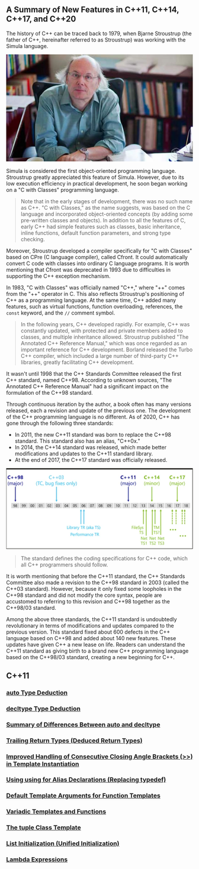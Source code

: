 ## A Summary of New Features in C++11, C++14, C++17, and C++20

The history of C++ can be traced back to 1979, when Bjarne Stroustrup (the father of C++, hereinafter referred to as Stroustrup) was working with the Simula language.

![alt text](image.png)

Simula is considered the first object-oriented programming language. Stroustrup greatly appreciated this feature of Simula. However, due to its low execution efficiency in practical development, he soon began working on a "C with Classes" programming language.

> Note that in the early stages of development, there was no such name as C++. "C with Classes," as the name suggests, was based on the C language and incorporated object-oriented concepts (by adding some pre-written classes and objects). In addition to all the features of C, early C++ had simple features such as classes, basic inheritance, inline functions, default function parameters, and strong type checking.

Moreover, Stroustrup developed a compiler specifically for "C with Classes" based on CPre (C language compiler), called Cfront. It could automatically convert C code with classes into ordinary C language programs. It is worth mentioning that Cfront was deprecated in 1993 due to difficulties in supporting the C++ exception mechanism.

In 1983, "C with Classes" was officially named "C++," where "++" comes from the "++" operator in C. This also reflects Stroustrup's positioning of C++ as a programming language. At the same time, C++ added many features, such as virtual functions, function overloading, references, the `const` keyword, and the `//` comment symbol.

> In the following years, C++ developed rapidly. For example, C++ was constantly updated, with protected and private members added to classes, and multiple inheritance allowed. Stroustrup published "The Annotated C++ Reference Manual," which was once regarded as an important reference for C++ development. Borland released the Turbo C++ compiler, which included a large number of third-party C++ libraries, greatly facilitating C++ development.

It wasn't until 1998 that the C++ Standards Committee released the first C++ standard, named C++98. According to unknown sources, "The Annotated C++ Reference Manual" had a significant impact on the formulation of the C++98 standard.

Through continuous iteration by the author, a book often has many versions released, each a revision and update of the previous one. The development of the C++ programming language is no different. As of 2020, C++ has gone through the following three standards:

- In 2011, the new C++11 standard was born to replace the C++98 standard. This standard also has an alias, "C++0x."
- In 2014, the C++14 standard was released, which made better modifications and updates to the C++11 standard library.
- At the end of 2017, the C++17 standard was officially released.

![alt text](image-1.png)

> The standard defines the coding specifications for C++ code, which all C++ programmers should follow.

It is worth mentioning that before the C++11 standard, the C++ Standards Committee also made a revision to the C++98 standard in 2003 (called the C++03 standard). However, because it only fixed some loopholes in the C++98 standard and did not modify the core syntax, people are accustomed to referring to this revision and C++98 together as the C++98/03 standard.

Among the above three standards, the C++11 standard is undoubtedly revolutionary in terms of modifications and updates compared to the previous version. This standard fixed about 600 defects in the C++ language based on C++98 and added about 140 new features. These updates have given C++ a new lease on life. Readers can understand the C++11 standard as giving birth to a brand new C++ programming language based on the C++98/03 standard, creating a new beginning for C++.

## C++11

### [auto Type Deduction](C++11/autoTypeDeduction.md)

### [decltype Type Deduction](C++11/decltypeTypeDeduction.md)

### [Summary of Differences Between auto and decltype](C++11/autoORdecltype.md)

### [Trailing Return Types (Deduced Return Types)](C++11/TrailingReturnType.md)

### [Improved Handling of Consecutive Closing Angle Brackets (>>) in Template Instantiation](C++11/ConsecutiveAngleBrackets.md)

### [Using using for Alias Declarations (Replacing typedef)](C++11/using.md)

### [Default Template Arguments for Function Templates](C++11/DefaultTemplate.md)

### [Variadic Templates and Functions](C++11/Variadic.md)

### [The tuple Class Template](C++11/tuple.md)

### [List Initialization (Unified Initialization)](C++11/ListInitialization.md)

### [Lambda Expressions](C++11/LambdaExpressions.md)